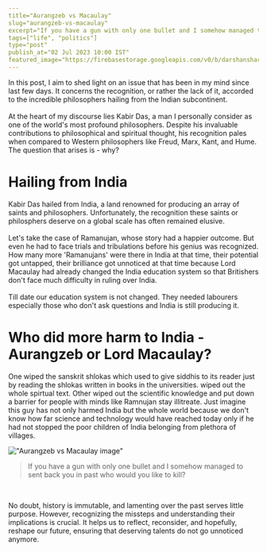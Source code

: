 ```yaml
---
title="Aurangzeb vs Macaulay"
slug="aurangzeb-vs-macaulay"
excerpt="If you have a gun with only one bullet and I somehow managed to sent back you in past who would you like to kill?"
tags=["life", "politics"]
type="post"
publish_at="02 Jul 2023 10:00 IST"
featured_image="https://firebasestorage.googleapis.com/v0/b/darshansharma-ur.appspot.com/o/images%2FAurangzeb-vs-Macaulay.jpeg?alt=media&token=f32923b5-cc4f-49ee-b605-ce698801aabb"
---
```




In this post, I aim to shed light on an issue that has been in my mind since last few days. It concerns the recognition, or rather the lack of it, accorded to the incredible philosophers hailing from the Indian subcontinent.
<br><br>
At the heart of my discourse lies Kabir Das, a man I personally consider as one of the world's most profound philosophers. Despite his invaluable contributions to philosophical and spiritual thought, his recognition pales when compared to Western philosophers like Freud, Marx, Kant, and Hume. The question that arises is - why?

# Hailing from India
Kabir Das hailed from India, a land renowned for producing an array of saints and philosophers. Unfortunately, the recognition these saints or philosphers deserve on a global scale has often remained elusive.
<br><br>
Let's take the case of Ramanujan, whose story had a happier outcome. But even he had to face trials and tribulations before his genius was recognized. How many more 'Ramanujans' were there in India at that time, their potential got untapped, their brilliance got unnoticed at that time because Lord Macaulay had already changed the India education system so that Britishers don't face much difficulty in ruling over India. 
<br><br>
Till date our education system is not changed. They needed labourers especially those who don't ask questions and India is still producing it.

# Who did more harm to India - Aurangzeb or Lord Macaulay? 
One wiped the sanskrit shlokas which used to give siddhis to its reader just by reading the shlokas written in books in the universities. wiped out the whole spirtual text.
Other wiped out the scientific knowledge and put down a barrier for people with minds like Ramnujan stay illitreate. Just imagine this guy has not only harmed India but the whole world because we don't know how far science and technology would have reached today only if he had not stopped the poor children of India belonging from plethora of villages.
<br>

!["Aurangzeb vs Macaulay image"](https://firebasestorage.googleapis.com/v0/b/darshansharma-ur.appspot.com/o/images%2FAurangzeb-vs-Macaulay.jpeg?alt=media&token=f32923b5-cc4f-49ee-b605-ce698801aabb)

> If you have a gun with only one bullet and I somehow managed to sent back you in past who would you like to kill?

<br>

No doubt, history is immutable, and lamenting over the past serves little purpose. However, recognizing the missteps and understanding their implications is crucial. It helps us to reflect, reconsider, and hopefully, reshape our future, ensuring that deserving talents do not go unnoticed anymore.
